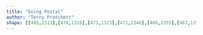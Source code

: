 ```yaml
---
title: "Going Postal"
author: "Terry Pratchett"
shape: [[485,1313],[478,1316],[473,1323],[471,1346],[466,1355],[467,1372],[466,1383],[464,1388],[464,1414],[461,1422],[458,1446],[456,1543],[454,1573],[454,1621],[452,1655],[449,1829],[447,1847],[447,1889],[445,1922],[444,2017],[442,2036],[443,2054],[441,2078],[440,2144],[438,2174],[439,2190],[437,2200],[437,2238],[435,2274],[435,2294],[437,2303],[444,2309],[450,2311],[471,2313],[599,2312],[605,2308],[608,2300],[609,2231],[616,2088],[618,1959],[620,1951],[622,1843],[624,1817],[624,1786],[626,1770],[630,1572],[633,1534],[633,1464],[635,1405],[637,1391],[637,1365],[634,1355],[627,1341],[617,1332],[609,1328],[575,1319],[512,1313]]
---
```

